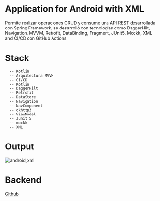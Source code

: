 <h1 style="center" >Application for Android with XML</h1>
<p>Permite realizar operaciones CRUD y consume una API REST desarrollada con Spring Framework, se desarrolló con tecnologías como DaggerHilt, Navigation, MVVM, Retrofit, DataBinding, Fragment, JUnit5, Mockk, XML and CI/CD con GitHub Actions</p>

# Stack
```
  -- Kotlin
  -- Arquitectura MVVM
  -- CI/CD
  -- Kotlin
  -- DaggerHilt
  -- Retrofit
  -- DataStore
  -- Navigation
  -- NavComponent
  -- okhttp3
  -- ViewModel
  -- Junit 5
  -- mockk
  -- XML
```
  
# Output

![android_xml](https://github.com/aguilarelkin/proyect_android_mvvm/assets/46634666/ea8e994b-1121-42c4-ae36-bcd5a120d9b6)

# Backend

<a href="https://github.com/aguilarelkin/proyecto_android_backend_java">Github</a>
